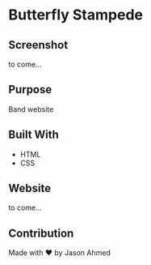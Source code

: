 # Butterfly Stampede

## Screenshot
to come...

## Purpose
Band website

## Built With
* HTML
* CSS

## Website
to come...

## Contribution
Made with ❤️ by Jason Ahmed
